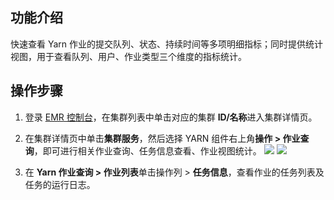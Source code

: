 ## 功能介绍
快速查看 Yarn 作业的提交队列、状态、持续时间等多项明细指标；同时提供统计视图，用于查看队列、用户、作业类型三个维度的指标统计。

## 操作步骤
1. 登录 [EMR 控制台](https://console.cloud.tencent.com/emr)，在集群列表中单击对应的集群 **ID/名称**进入集群详情页。
2. 在集群详情页中单击**集群服务**，然后选择 YARN 组件右上角**操作 > 作业查询**，即可进行相关作业查询、任务信息查看、作业视图统计。
![](https://qcloudimg.tencent-cloud.cn/raw/947fd79d06619698a312d2fbcffbc2c0.png)
![](https://qcloudimg.tencent-cloud.cn/raw/8b7aee12d02881438f368530cb371d12.png)

3. 在 **Yarn 作业查询 > 作业列表**单击操作列 > **任务信息**，查看作业的任务列表及任务的运行日志。

